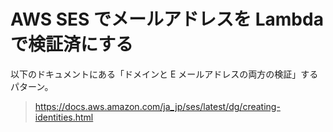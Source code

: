 # AWS SES でメールアドレスを Lambda で検証済にする

以下のドキュメントにある「ドメインと E メールアドレスの両方の検証」するパターン。

> https://docs.aws.amazon.com/ja_jp/ses/latest/dg/creating-identities.html
